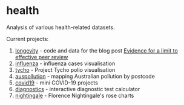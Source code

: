 # health

Analysis of various health-related datasets.

Current projects:

1. [longevity](https://github.com/neilfws/health/tree/master/longevity) - code and data for the blog post [Evidence for a limit to effective peer review](https://nsaunders.wordpress.com/2016/12/18/evidence-for-a-limit-to-effective-peer-review/)
1. [influenza](https://github.com/neilfws/health/tree/master/influenza) - influenza cases visualisation
1. [tycho](https://github.com/neilfws/health/tree/master/tycho) - Project Tycho polio visualisation
1. [auspollution](https://github.com/neilfws/health/tree/master/auspollution) - mapping Australian pollution by postcode
1. [covid19](https://github.com/neilfws/health/tree/master/covid19) - mini COVID-19 projects
1. [diagnostics](https://github.com/neilfws/health/tree/master/diagnostics) - interactive diagnostic test calculator
1. [nightingale](https://github.com/neilfws/health/tree/master/nightingale) - Florence Nightingale's rose charts